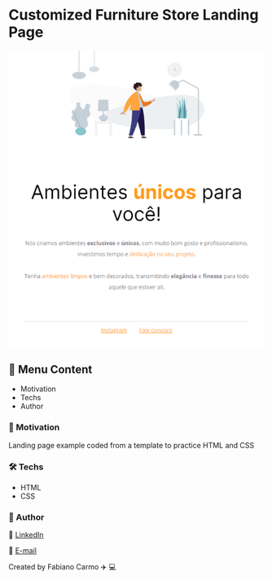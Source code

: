 # Customized Furniture Store Landing Page

<img width="650px" src="https://github.com/FabianoCarmo/explorer-rocketseat/blob/main/customized-furniture-landing-page/assets/page.png">

## :memo: Menu Content

- Motivation
- Techs
- Author

### :dart: Motivation

Landing page example coded from a template to practice HTML and CSS

### :hammer_and_wrench: Techs

- HTML
- CSS

### :raising_hand: Author

:link: [LinkedIn](https://www.linkedin.com/in/fabiano-carmo/)

:email: [E-mail](mailto:fabianopc@yahoo.com)

Created by Fabiano Carmo :airplane: :computer:
